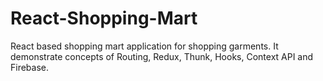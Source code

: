 # React-Shopping-Mart
React based shopping mart application for shopping garments. It demonstrate concepts of Routing, Redux, Thunk, Hooks, Context API and Firebase.
